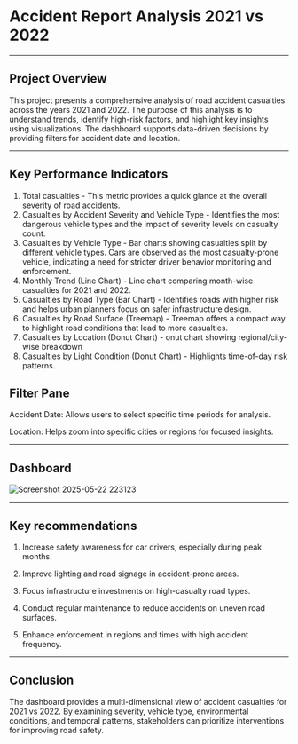 # Accident Report Analysis 2021 vs 2022

---
## Project Overview
This project presents a comprehensive analysis of road accident casualties across the years 2021 and 2022. The purpose of this analysis is to understand trends, identify high-risk factors, and highlight key insights using visualizations. The dashboard supports data-driven decisions by providing filters for accident date and location.

---
## Key Performance Indicators
1. Total casualties - This metric provides a quick glance at the overall severity of road accidents.
2. Casualties by Accident Severity and Vehicle Type - Identifies the most dangerous vehicle types and the impact of severity levels on casualty count.
3. Casualties by Vehicle Type - Bar charts showing casualties split by different vehicle types. Cars are observed as the most casualty-prone vehicle, indicating a need for stricter driver behavior monitoring and enforcement.
4. Monthly Trend (Line Chart) - Line chart comparing month-wise casualties for 2021 and 2022.
5. Casualties by Road Type (Bar Chart) -  Identifies roads with higher risk and helps urban planners focus on safer infrastructure design.
6. Casualties by Road Surface (Treemap) - Treemap offers a compact way to highlight road conditions that lead to more casualties.
7. Casualties by Location (Donut Chart) - onut chart showing regional/city-wise breakdown
8. Casualties by Light Condition (Donut Chart) - Highlights time-of-day risk patterns.
## Filter Pane
Accident Date: Allows users to select specific time periods for analysis.

Location: Helps zoom into specific cities or regions for focused insights.

---

## Dashboard

![Screenshot 2025-05-22 223123](https://github.com/user-attachments/assets/e33166e4-1f40-491e-8bba-b3095ff5f6ef)

---

## Key recommendations
1. Increase safety awareness for car drivers, especially during peak months.

2. Improve lighting and road signage in accident-prone areas.

3. Focus infrastructure investments on high-casualty road types.

4. Conduct regular maintenance to reduce accidents on uneven road surfaces.

5. Enhance enforcement in regions and times with high accident frequency.

---

## Conclusion
The dashboard provides a multi-dimensional view of accident casualties for 2021 vs 2022. By examining severity, vehicle type, environmental conditions, and temporal patterns, stakeholders can prioritize interventions for improving road safety.


